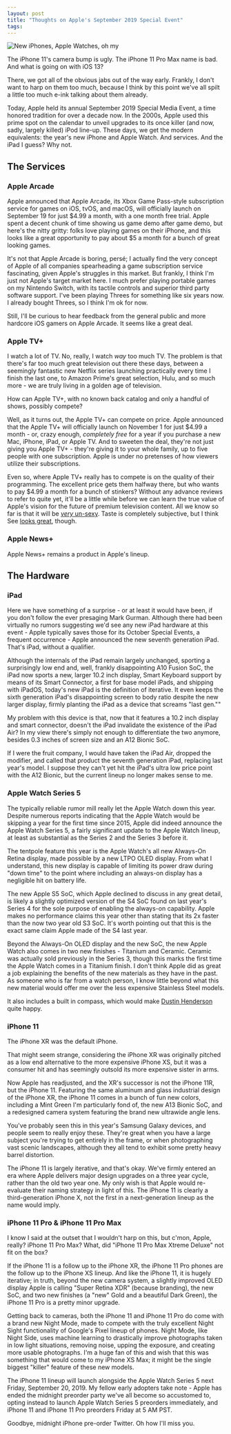 ```yaml
---
layout: post
title: "Thoughts on Apple's September 2019 Special Event"
tags:
---
```

![New iPhones, Apple Watches, oh my](http://dotunderscore.net/images/09-19/apple-september2019.jpg)

The iPhone 11's camera bump is ugly. The iPhone 11 Pro Max name is bad. And what is going on with iOS 13?

There, we got all of the obvious jabs out of the way early. Frankly, I don't want to harp on them too much, because I think by this point we've all spilt a little too much e-ink talking about them already.

Today, Apple held its annual September 2019 Special Media Event, a time honored tradition for over a decade now. In the 2000s, Apple used this prime spot on the calendar to unveil upgrades to its once killer (and now, sadly, largely killed) iPod line-up. These days, we get the modern equivalents: the year's new iPhone and Apple Watch. And services. And the iPad I guess? Why not.

## The Services
### Apple Arcade

Apple announced that Apple Arcade, its Xbox Game Pass-style subscription service for games on iOS, tvOS, and macOS, will officially launch on September 19 for just $4.99 a month, with a one month free trial. Apple spent a decent chunk of time showing us game demo after game demo, but here's the nitty gritty: folks love playing games on their iPhone, and this looks like a great opportunity to pay about $5 a month for a bunch of great looking games.

It's not that Apple Arcade is boring, persé; I actually find the very concept of Apple of all companies spearheading a game subscription service fascinating, given Apple's struggles in this market. But frankly, I think I'm just not Apple's target market here. I much prefer playing portable games on my Nintendo Switch, with its tactile controls and superior third party software support. I've been playing Threes for something like six years now. I already bought Threes, so I think I'm ok for now. 

Still, I'll be curious to hear feedback from the general public and more hardcore iOS gamers on Apple Arcade. It seems like a great deal.

### Apple TV+

I watch a lot of TV. No, really, I watch *way* too much TV. The problem is that there's far too much great television out there these days, between a seemingly fantastic new Netflix series launching practically every time I finish the last one, to Amazon Prime's great selection, Hulu, and so much more - we are truly living in a golden age of television.

How can Apple TV+, with no known back catalog and only a handful of shows, possibly compete?

Well, as it turns out, the Apple TV+ can compete on price. Apple announced that the Apple TV+ will officially launch on November 1 for just $4.99 a month - or, crazy enough, *completely free* for a year if you purchase a new Mac, iPhone, iPad, or Apple TV. And to sweeten the deal, they're not just giving you Apple TV+ - they're giving it to your whole family, up to five people with one subscription. Apple is under no pretenses of how viewers utilize their subscriptions.

Even so, where Apple TV+ really has to compete is on the quality of their programming. The excellent price gets them halfway there, but who wants to pay $4.99 a month for a bunch of stinkers? Without any advance reviews to refer to quite yet, it'll be a little while before we can learn the true value of Apple's vision for the future of premium television content. All we know so far is that it will be [*very* un-sexy](https://www.wsj.com/articles/no-sex-please-were-apple-iphone-giant-seeks-tv-success-on-its-own-terms-1537588880). Taste is completely subjective, but I think See [looks great](https://www.youtube.com/watch?v=7Rg0y7NT1gU), though. 

### Apple News+

Apple News+ remains a product in Apple's lineup.

## The Hardware
### iPad

Here we have something of a surprise - or at least it would have been, if you don't follow the ever presaging Mark Gurman. Although there had been virtually no rumors suggesting we'd see any new iPad hardware at this event - Apple typically saves those for its October Special Events, a frequent occurrence - Apple announced the new seventh generation iPad. That's iPad, without a qualifier.

Although the internals of the iPad remain largely unchanged, sporting a surprisingly low end and, well, frankly disappointing A10 Fusion SoC, the iPad now sports a new, larger 10.2 inch display, Smart Keyboard support by means of its Smart Connector, a first for base model iPads, and shipping with iPadOS, today's new iPad is the definition of iterative. It even keeps the sixth generation iPad's disappointing screen to body ratio despite the new larger display, firmly planting the iPad as a device that screams "last gen.""

My problem with this device is that, now that it features a 10.2 inch display and smart connector, doesn't the iPad invalidate the existence of the iPad Air? In my view there's simply not enough to differentiate the two anymore, besides 0.3 inches of screen size and an A12 Bionic SoC.

If I were the fruit company, I would have taken the iPad Air, dropped the modifier, and called that product the seventh generation iPad, replacing last year's model. I suppose they can't yet hit the iPad's ultra low price point with the A12 Bionic, but the current lineup no longer makes sense to me.

### Apple Watch Series 5

The typically reliable rumor mill really let the Apple Watch down this year. Despite numerous reports indicating that the Apple Watch would be skipping a year for the first time since 2015, Apple did indeed announce the Apple Watch Series 5, a fairly significant update to the Apple Watch lineup, at least as substantial as the Series 2 and the Series 3 before it.

The tentpole feature this year is the Apple Watch's all new Always-On Retina display, made possible by a new LTPO OLED display. From what I understand, this new display is capable of limiting its power draw during "down time" to the point where including an always-on display has a negligible hit on battery life. 

The new Apple S5 SoC, which Apple declined to discuss in any great detail, is likely a slightly optimized version of the S4 SoC found on last year's Series 4 for the sole purpose of enabling the always-on capability. Apple makes no performance claims this year other than stating that its 2x faster than the now two year old S3 SoC. It's worth pointing out that this is the exact same claim Apple made of the S4 last year.

Beyond the Always-On OLED display and the new SoC, the new Apple Watch also comes in two new finishes - Titanium and Ceramic. Ceramic was actually sold previously in the Series 3, though this marks the first time the Apple Watch comes in a Titanium finish. I don't think Apple did as great a job explaining the benefits of the new materials as they have in the past. As someone who is far from a watch person, I know little beyond what this new material would offer me over the less expensive Stainless Steel models.

It also includes a built in compass, which would make [Dustin Henderson](https://duckduckgo.com/?q=dustin+stranger+things+compass&t=h_&ia=images&iax=images) quite happy.

### iPhone 11

The iPhone XR was the default iPhone.

That might seem strange, considering the iPhone XR was originally pitched as a low end alternative to the more expensive iPhone XS, but it was a consumer hit and has seemingly outsold its more expensive sister in arms. 

Now Apple has readjusted, and the XR's successor is not the iPhone 11R, but the iPhone 11. Featuring the same aluminum and glass industrial design of the iPhone XR, the iPhone 11 comes in a bunch of fun new colors, including a Mint Green I'm particularly fond of, the new A13 Bionic SoC, and a redesigned camera system featuring the brand new ultrawide angle lens.

You've probably seen this in this year's Samsung Galaxy devices, and people seem to really enjoy these. They're great when you have a large subject you're trying to get entirely in the frame, or when photographing vast scenic landscapes, although they all tend to exhibit some pretty heavy barrel distortion.

The iPhone 11 is largely iterative, and that's okay. We've firmly entered an era where Apple delivers major design upgrades on a three year cycle, rather than the old two year one. My only wish is that Apple would re-evaluate their naming strategy in light of this. The iPhone 11 is clearly a third-generation iPhone X, not the first in a next-generation lineup as the name would imply.

### iPhone 11 Pro & iPhone 11 Pro Max

I know I said at the outset that I wouldn't harp on this, but c'mon, Apple, really? iPhone 11 Pro Max? What, did "iPhone 11 Pro Max Xtreme Deluxe" not fit on the box?

If the iPhone 11 is a follow up to the iPhone XR, the iPhone 11 Pro phones are the follow up to the iPhone XS lineup. And like the iPhone 11, it is hugely iterative; in truth, beyond the new camera system, a slightly improved OLED display Apple is calling "Super Retina XDR" (because branding), the new SoC, and two new finishes (a "new" Gold and a beautiful Dark Green), the iPhone 11 Pro is a pretty minor upgrade.

Getting back to cameras, both the iPhone 11 and iPhone 11 Pro do come with a brand new Night Mode, made to compete with the truly excellent Night Sight functionality of Google's Pixel lineup of phones. Night Mode, like Night Side, uses machine learning to drastically improve photographs taken in low light situations, removing noise, upping the exposure, and creating more usable photographs. I'm a huge fan of this and wish that this was something that would come to my iPhone XS Max; it might be the single biggest "killer" feature of these new models.

The iPhone 11 lineup will launch alongside the Apple Watch Series 5 next Friday, September 20, 2019. My fellow early adopters take note - Apple has ended the midnight preorder party we've all become so accustomed to, opting instead to launch Apple Watch Series 5 preorders immediately, and iPhone 11 and iPhone 11 Pro preorders Friday at 5 AM PST. 

Goodbye, midnight iPhone pre-order Twitter. Oh how I'll miss you.